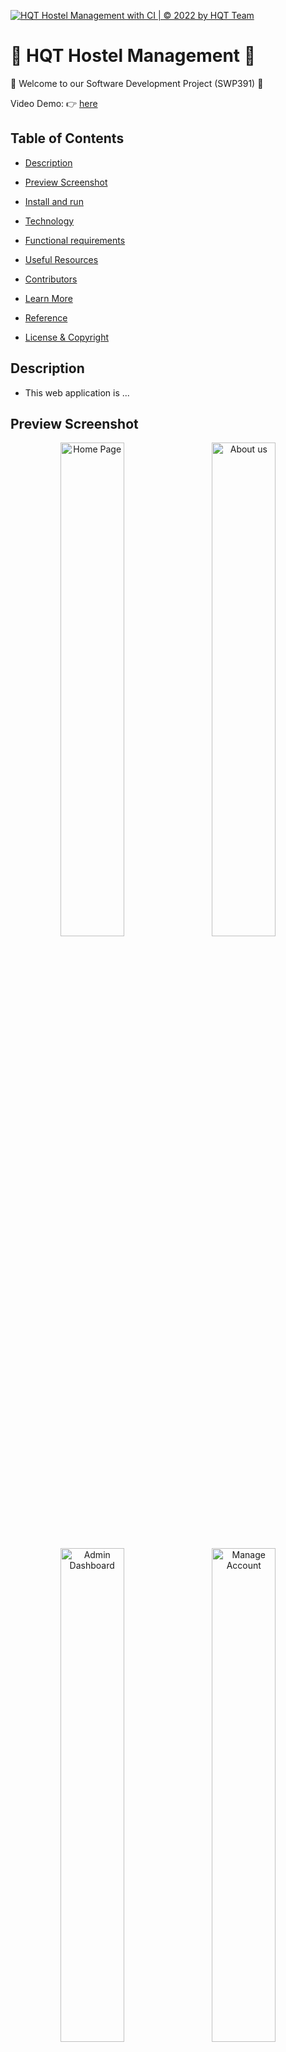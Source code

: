 [![HQT Hostel Management with CI | © 2022 by HQT Team](https://github.com/HQT-Team/hostel-management/actions/workflows/maven.yml/badge.svg)](https://github.com/HQT-Team/hostel-management/actions/workflows/maven.yml)
# 🏨 HQT Hostel Management 🏨

👋 Welcome to our Software Development Project (SWP391) 👋

Video Demo: :point_right: [here](https://www.youtube.com/watch?v=6m1wAVtJlec)

## Table of Contents

- [Description](#description)

- [Preview Screenshot](#preview-screenshot)

- [Install and run](#install-and-run)

- [Technology](#technology)

- [Functional requirements](#functional-requirements)

- [Useful Resources](#useful-resources)

- [Contributors](#contributors)

- [Learn More](#learn-more)

- [Reference](#reference)

- [License & Copyright](#license--copyright)

## Description

- This web application is ...

## Preview Screenshot

<div  align="center">

<img  src="https://github.com/HQT-Team/hostel-management/blob/main/images/p1.png"  alt="Home Page"  width="45%"></img> &nbsp;&nbsp; <img  src="https://github.com/HQT-Team/hostel-management/blob/main/images/p2.png"  alt="About us"  width="45%"></img>

<img  src="https://github.com/HQT-Team/hostel-management/blob/main/images/p3.png"  alt="Admin Dashboard"  width="45%"></img> &nbsp;&nbsp; <img  src="https://github.com/HQT-Team/hostel-management/blob/main/images/p4.png"  alt="Manage Account"  width="45%"></img>

<img  src="https://github.com/HQT-Team/hostel-management/blob/main/images/p5.png"  alt="Owner Dashboard"  width="45%"></img> &nbsp;&nbsp; <img  src="https://github.com/HQT-Team/hostel-management/blob/main/images/p6.png"  alt="Manage Room"  width="45%"></img>

<img  src="https://github.com/HQT-Team/hostel-management/blob/main/images/p7.png"  alt="Renter Dashboard"  width="45%"></img> &nbsp;&nbsp; <img  src="https://github.com/HQT-Team/hostel-management/blob/main/images/p8.png"  alt="List Bills"  width="45%"></img>

</div>

## Install and run

### Required

- Open source code with IntelliJ IDE
- Installed JDK verison 11.x or above
- Installed Tomcat server version 8.5.x or higher and below version 10
- Installed Microsoft SQL Server Management Studio 18 and run the attached project script file in the source code folder
- Installed NodeJS Latest Version and SASS

### Install
1. Clone the source code to your computer and open the source code with IntelliJ IDE
2. Wait for the libraries configured in the dependencies of the POM.xml file to be downloaded
3. Select Runs/Debug configuration
4. Select Add New Configuration
5. Select Tomcat Server Local version
6. In the Server tab, in the Application server section, link to the folder where Tomcat is installed
7. In the Server tab, in the JRE section, link to the folder where the JDK is installed
8. On the Deployment tab, click Add, select Artifact and select HappyHostel:war
9. Also in the Deployment tab, scroll down to see the Application context item is currently "/HappyHostel_war", delete "_war" and click Apply
10. In the project's IntelliJ window, open Terminal with Command Prompt
11. Run command ``` sass --watch src/main/webapp/assets/scss:src/main/webapp/assets/css ``` to build SCSS files into CSS files to display styles for pages

### Run
1. Click run to let IntelliJ turn on tomcat, build the project into a .war file and deploy it to the server
2. The web will automatically be turned on in the selected default browser or type "http://localhost:8080/HappyHostel/"

## Technology

**1. Frontend**

- HTML, CSS, Javascript, Bootstrap, jQuery
- Font awesome
- JSP - JavaServer Pages
- JSTL - JSP Standard Tag Library
- axios - Promise based HTTP client for the browser and node.js
- ...

**2. Backend**

- Servlets - a Java programming language class that is used to extend the capabilities of servers that host applications accessed by means of a request-response programming model
- JDBC - Java Database Connectivity - a Java API to connect and execute the query with the database

**3. Database**

- Microsoft SQL Server - a relational model database server produced by Microsoft

**4. Other Technologies**

- Design pattern: MVC2

**5. Tool**

- IntelliJ
- Java JDK 8
- Apache Tomcat 8.5.29
- Visual Studio Code
- Microsoft SQL Server Management Studio 18

**6.Libraries**

- Lombok
- JSTL
- sqljdbc4
 
## Functional requirements

**1. Guest:**
- [x] View home page
- [x] Login by account
- [x] Register a hostel owner account
- [x] Register a renter account by invite code

**2. Hostel Owner**
- [x] View home page
- [x] Login by account
- [x] Logout
- [x] View account information
- [x] Update account information
- [x] List hostel
- [x] Add new hostel
- [x] Update hostel information
- [x] View list services (Hostel detail)
- [x] Add new service (Hostel detail)
- [x] Room detail
- [x] Add room
- [x] Generate room account
- [x] View Invite code
- [x] Update room information (room detail)
- [x] View room information
- [x] Update room consume (room detail)
- [x] View current consume (room detail)
- [x] View history update consume (room detail)
- [x] View room infrastructure (Room detail)
- [x] Add room infrastructure (Room detail)
- [x] Update infrastructure (Room detail)
- [x] Update contact (room detail)
- [x] View contract
- [x] Generate contract (in generate room account screen)
- [x] View detail invoice
- [x] View all invoice
- [x] Calculate money
- [x] Export invoice
- [x] View revenue statistic
- [x] View report statistic
- [x] View list roommates
- [x] Add roommate
- [x] Roommate information
- [x] Update roommate information
- [x] Send reports
- [x] List report
- [x] Process the report and change its state
- [x] View list notification
- [x] View detail notification
- [x] Add notification

**3. Hostel Owner**
- [x] View home page
- [x] Login by account
- [x] Logout
- [x] View account information
- [x] Update account information
- [x] Hostel detail
- [x] View list services (Hostel detail)
- [x] Room detail
- [x] View room information
- [x] View room infrastructure (Room detail)
- [x] View contract
- [x] View detail invoice
- [x] View all invoice
- [x] Export invoice
- [x] View list roommates
- [x] Add roommate
- [x] Roommate information
- [x] Update roommate information
- [x] Send reports
- [x] List report
- [x] View list notification

**4. Admin:**
- [x] View home page
- [x] Login by account
- [x] Logout
- [x] Managing account
- [x] View list account pending to approve

## Useful Resources

#| Name | Description
-| ---- | -----------
1| [Main Project Folder](https://github.com/HQT-Team/hostel-management/tree/main/HostelManagement) | -
2| [Database Script](https://github.com/HQT-Team/hostel-management/tree/main/database) | -
3| [UI Design](https://www.figma.com/file/2gRO4Afc88rHWHuuQlrR6g/Layout-Hostel?node-id=0%3A1) | Prototype for UI
4| [Resources](https://drive.google.com/drive/folders/1l4k8ewRLmPochv4mXUzeAM4PCYGqMEVg?usp=sharing) | Documents, diagrams, necessary tools...

## Contributors
- [Hoang Dang Khoa](https://github.com/khoahd7621) - SE150848 - **Leader | Front-end Developer | Back-end Developer | UI Designer (Admin/Owner)**

- [Nguyen Tan Loc](https://github.com/ngntanloc) - SE150877 - **Back-end Developer | Database Designer**

- [Ho Hai Nam](https://github.com/HaiNam-FoodBoy) - SE150929 - **Back-end Developer | Database Designer**

- [Thai Thanh Phat](https://github.com/ttphats) - SE150968 - **Back-end Developer**

- [Tran Hoai Nam](https://github.com/namth1606) - SE150921 - **Front-end Developer | UI Designer (Renter)**

## Learn More
- Updating

## Reference
- Websocket: https://viblo.asia/p/su-dung-java-tao-websocket-de-tao-ung-dung-chat-gDVK2QAw5Lj.
- VnPay: https://sandbox.vnpayment.vn/apis/docs/thanh-toan-pay/pay.html#code-ipn-url.
- JavaMail: https://gpcoder.com/3753-huong-dan-su-dung-thu-vien-java-mail/.

## License & Copyright

&copy; 2022 [HQT Team](https://github.com/HQT-Team) Licensed under the [GPL-3.0 LICENSE](https://github.com/HQT-Team/hostel-management/blob/main/LICENSE).

